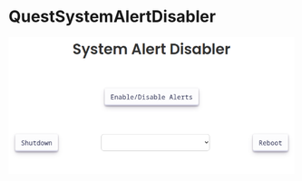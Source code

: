 # QuestSystemAlertDisabler
![The App](https://github.com/BrewTheFox/QuestSystemAlertDisabler/blob/master/images/Captura%20de%20pantalla_20240921_205100.png)
